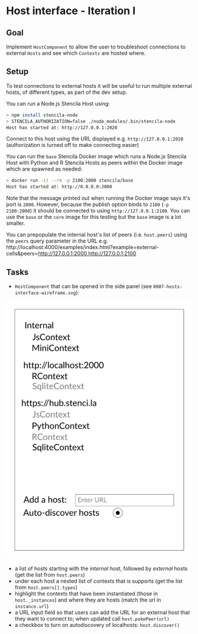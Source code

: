 # Host interface - Iteration I

## Goal

Implement `HostComponent` to allow the user to troubleshoot connections to external `Hosts` and see which `Contexts` are hosted where.

## Setup

To test connections to external hosts it will be useful to run multiple external hosts, of different types, as part of the dev setup.

You can run a Node.js Stencila Host using:

```bash
> npm install stencila-node
> STENCILA_AUTHORIZATION=false ./node_modules/.bin/stencila-node
Host has started at: http://127.0.0.1:2020
```

Connect to this host using the URL displayed e.g. `http://127.0.0.1:2020` (authorization is turned off to make connecting easier)

You can run the `base` Stencila Docker image which runs a Node.js Stencila Host with Python and R Stencila Hosts as peers within the Docker image which are spawned as needed:

```bash
> docker run -it --rm -p 2100:2000 stencila/base
Host has started at: http://0.0.0.0:2000
```

Note that the message printed out when running the Docker image says it's port is `2000`. However, because the publish option binds to `2100` (`-p 2100:2000`) it should be connected to using `http://127.0.0.1:2100`. You can use the `base` or the `core` image for this testing but the `base` image is a lot smaller.

You can prepopulate the internal host's list of peers (i.e. `host.peers`) using the `peers` query parameter in the URL e.g. http://localhost:4000/examples/index.html?example=external-cells&peers=http://127.0.0.1:2000,http://127.0.0.1:2100

## Tasks

- `HostComponent` that can be opened in the side panel (see `0007-hosts-interface-wireframe.svg`):

![](0007-hosts-interface-wireframe.svg)

- a list of hosts starting with the _internal_ host, followed by _external_ hosts (get the list from `host.peers`)
- under each host a nested list of contexts that is supports (get the list from `host.peers[].types`)
- highlight the contexts that have been instantiated (those in `host._instances`) and where they are hosts (match the url in `instance.url`) 
- a URL input field so that users can add the URL for an external host that they want to connect to; when updated call `host.pokePeer(url)`
- a checkbox to turn on autodiscovery of localhosts: `host.discover()`

